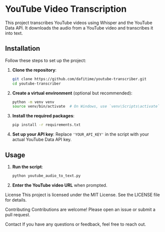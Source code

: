 # YouTube Video Transcription

This project transcribes YouTube videos using Whisper and the YouTube Data API. It downloads the audio from a YouTube video and transcribes it into text.

## Installation

Follow these steps to set up the project:

1. **Clone the repository**:
    ```bash
    git clone https://github.com/dafitime/youtube-transcriber.git
    cd youtube-transcriber
    ```

2. **Create a virtual environment** (optional but recommended):
    ```bash
    python -m venv venv
    source venv/bin/activate  # On Windows, use `venv\Scripts\activate`
    ```

3. **Install the required packages**:
    ```bash
    pip install -r requirements.txt
    ```

4. **Set up your API key**:
    Replace `'YOUR_API_KEY'` in the script with your actual YouTube Data API key.

## Usage

1. **Run the script**:
    ```bash
    python youtube_audio_to_text.py
    ```

2. **Enter the YouTube video URL** when prompted.

License
This project is licensed under the MIT License. See the LICENSE file for details.

Contributing
Contributions are welcome! Please open an issue or submit a pull request.

Contact
If you have any questions or feedback, feel free to reach out.